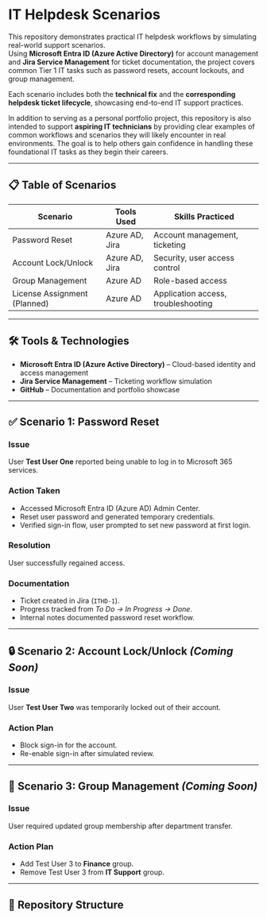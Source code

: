# IT Helpdesk Scenarios

This repository demonstrates practical IT helpdesk workflows by simulating real-world support scenarios.  
Using **Microsoft Entra ID (Azure Active Directory)** for account management and **Jira Service Management** for ticket documentation, the project covers common Tier 1 IT tasks such as password resets, account lockouts, and group management.  

Each scenario includes both the **technical fix** and the **corresponding helpdesk ticket lifecycle**, showcasing end-to-end IT support practices.  

In addition to serving as a personal portfolio project, this repository is also intended to support **aspiring IT technicians** by providing clear examples of common workflows and scenarios they will likely encounter in real environments. The goal is to help others gain confidence in handling these foundational IT tasks as they begin their careers.  

---

## 📋 Table of Scenarios

| Scenario | Tools Used | Skills Practiced |
|----------|------------|------------------|
| Password Reset | Azure AD, Jira | Account management, ticketing |
| Account Lock/Unlock | Azure AD, Jira | Security, user access control |
| Group Management | Azure AD | Role-based access |
| License Assignment (Planned) | Azure AD | Application access, troubleshooting |

---

## 🛠 Tools & Technologies
- **Microsoft Entra ID (Azure Active Directory)** – Cloud-based identity and access management  
- **Jira Service Management** – Ticketing workflow simulation  
- **GitHub** – Documentation and portfolio showcase  

---

## ✅ Scenario 1: Password Reset

### Issue
User **Test User One** reported being unable to log in to Microsoft 365 services.  

### Action Taken
- Accessed Microsoft Entra ID (Azure AD) Admin Center.  
- Reset user password and generated temporary credentials.  
- Verified sign-in flow, user prompted to set new password at first login.  

### Resolution
User successfully regained access.  

### Documentation
- Ticket created in Jira (`ITHD-1`).  
- Progress tracked from *To Do → In Progress → Done*.  
- Internal notes documented password reset workflow.   

---

## 🔒 Scenario 2: Account Lock/Unlock *(Coming Soon)*

### Issue
User **Test User Two** was temporarily locked out of their account.  

### Action Plan
- Block sign-in for the account.  
- Re-enable sign-in after simulated review.   

---

## 👥 Scenario 3: Group Management *(Coming Soon)*

### Issue
User required updated group membership after department transfer.  

### Action Plan
- Add Test User 3 to **Finance** group.  
- Remove Test User 3 from **IT Support** group.   

---

## 📂 Repository Structure

